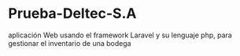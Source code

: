 # Prueba-Deltec-S.A
aplicación Web usando el framework Laravel y su lenguaje php, para gestionar el inventario de una bodega
